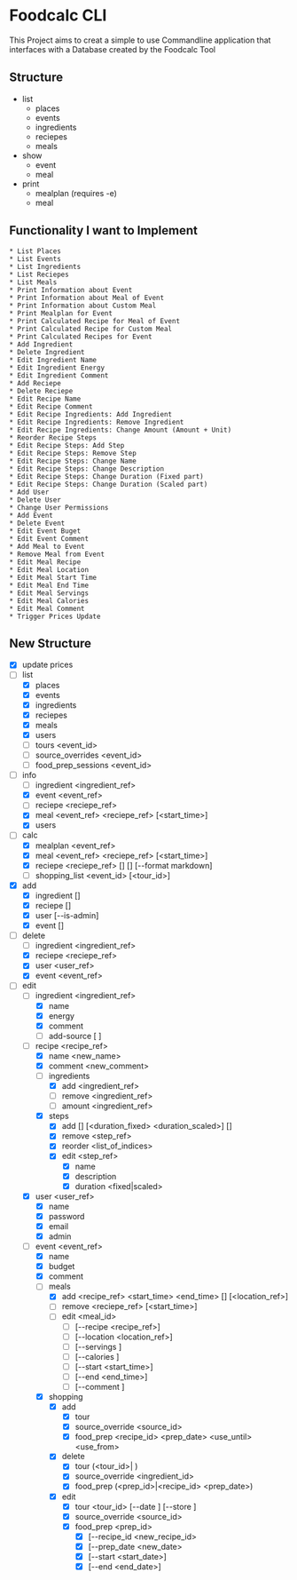 # Foodcalc CLI
This Project aims to creat a simple to use Commandline application that interfaces with a Database created by the Foodcalc Tool

## Structure
- list
    - places
    - events
    - ingredients
    - reciepes
    - meals
- show
    - event
    - meal
- print
    - mealplan (requires -e)
    - meal

## Functionality I want to Implement
    * List Places
    * List Events
    * List Ingredients
    * List Reciepes
    * List Meals
    * Print Information about Event
    * Print Information about Meal of Event
    * Print Information about Custom Meal
    * Print Mealplan for Event
    * Print Calculated Recipe for Meal of Event
    * Print Calculated Recipe for Custom Meal
    * Print Calculated Recipes for Event
    * Add Ingredient
    * Delete Ingredient
    * Edit Ingredient Name
    * Edit Ingredient Energy
    * Edit Ingredient Comment
    * Add Reciepe
    * Delete Reciepe
    * Edit Recipe Name
    * Edit Recipe Comment
    * Edit Recipe Ingredients: Add Ingredient
    * Edit Recipe Ingredients: Remove Ingredient
    * Edit Recipe Ingredients: Change Amount (Amount + Unit)
    * Reorder Recipe Steps
    * Edit Recipe Steps: Add Step
    * Edit Recipe Steps: Remove Step
    * Edit Recipe Steps: Change Name
    * Edit Recipe Steps: Change Description
    * Edit Recipe Steps: Change Duration (Fixed part)
    * Edit Recipe Steps: Change Duration (Scaled part)
    * Add User
    * Delete User
    * Change User Permissions
    * Add Event
    * Delete Event
    * Edit Event Buget
    * Edit Event Comment
    * Add Meal to Event
    * Remove Meal from Event
    * Edit Meal Recipe
    * Edit Meal Location
    * Edit Meal Start Time
    * Edit Meal End Time
    * Edit Meal Servings
    * Edit Meal Calories
    * Edit Meal Comment
    * Trigger Prices Update

## New Structure
* [x] update prices
* [ ] list
    * [x] places
    * [x] events
    * [x] ingredients
    * [x] reciepes
    * [x] meals
    * [x] users
    * [ ] tours <event_id>
    * [ ] source_overrides <event_id>
    * [ ] food_prep_sessions <event_id>
* [ ] info
    * [ ] ingredient <ingredient_ref>
    * [x] event <event_ref>
    * [ ] reciepe <reciepe_ref> <people>
    * [x] meal <event_ref> <reciepe_ref> [<start_time>]
    * [x] users
* [ ] calc
    * [x] mealplan <event_ref>
    * [x] meal <event_ref> <reciepe_ref> [<start_time>]
    * [x] reciepe <reciepe_ref> [<people>] [<calories>] [--format markdown]
    * [ ] shopping_list <event_id> [<tour_id>]
* [x] add
    * [x] ingredient <name> <energy> [<comment>]
    * [x] reciepe <name> [<comment>]
    * [x] user <name> <password> <e-mail> [--is-admin]
    * [x] event <name> <budget> [<comment>]
* [ ] delete
    * [ ] ingredient <ingredient_ref>
    * [x] reciepe <reciepe_ref>
    * [x] user <user_ref>
    * [x] event <event_ref>
* [ ] edit
    * [ ] ingredient <ingredient_ref>
        * [x] name <name>
        * [x] energy <energy>
        * [x] comment <comment>
        * [ ] add-source <url> [<amount> <price>]
    * [ ] recipe <recipe_ref>
        * [x] name <new_name>
        * [x] comment <new_comment>
        * [ ] ingredients
            * [x] add <ingredient_ref> <amount>
            * [ ] remove <ingredient_ref>
            * [ ] amount <ingredient_ref> <amount>
        * [x] steps
            * [x] add <name> [<description>] [<duration_fixed> <duration_scaled>] [<index>]
            * [x] remove <step_ref>
            * [x] reorder <list_of_indices>
            * [x] edit <step_ref>
                * [x] name <name>
                * [x] description
                * [x] duration <fixed|scaled> <duration>
    * [x] user <user_ref>
        * [x] name <name>
        * [x] password <password>
        * [x] email <e-mail>
        * [x] admin <bool>
    * [ ] event <event_ref>
        * [x] name <name>
        * [x] budget <budget>
        * [x] comment <comment>
        * [ ] meals 
            * [x] add <recipe_ref> <servings> <calories> <start_time> <end_time> [<comment>] [<location_ref>]
            * [ ] remove <reciepe_ref> [<start_time>]
            * [ ] edit <meal_id>
                * [ ] [--recipe <recipe_ref>]
                * [ ] [--location <location_ref>]
                * [ ] [--servings <servings>]
                * [ ] [--calories <calories>]
                * [ ] [--start <start_time>]
                * [ ] [--end <end_time>]
                * [ ] [--comment <comment>]
        * [x] shopping 
            * [x] add
                * [x] tour <date> <store>
                * [x] source_override <source_id>
                * [x] food_prep <recipe_id> <prep_date> <use_until> <use_from>
            * [x] delete
                * [x] tour (<tour_id>|<date> <store>)
                * [x] source_override <ingredient_id>
                * [x] food_prep (<prep_id>|<recipe_id> <prep_date>)
            * [x] edit
                * [x] tour <tour_id> [--date <date>] [--store <store>]
                * [x] source_override <source_id>
                * [x] food_prep <prep_id>
                    * [x] [--recipe_id <new_recipe_id>
                    * [x] [--prep_date <new_date>
                    * [x] [--start <start_date>]
                    * [x] [--end <end_date>]

